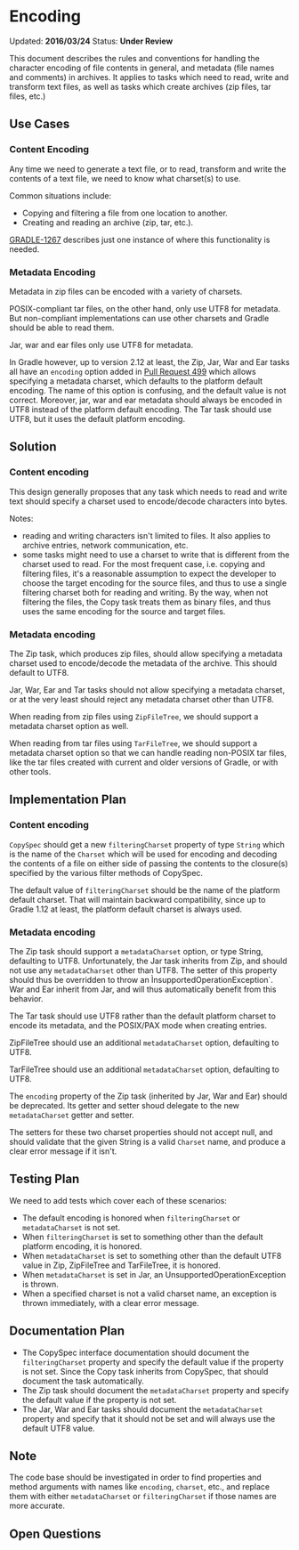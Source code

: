 # Encoding

Updated: __2016/03/24__
Status: __Under Review__

This document describes the rules and conventions for handling the character encoding of file contents in general, and metadata
(file names and comments) in archives. It applies to tasks which need to read, write and transform text files, as well as tasks which create
archives (zip files, tar files, etc.)

## Use Cases

### Content Encoding

Any time we need to generate a text file, or to read, transform and write the contents of a text file, we need to know what 
charset(s) to use.

Common situations include:

* Copying and filtering a file from one location to another.
* Creating and reading an archive (zip, tar, etc.).

[GRADLE-1267](https://issues.gradle.org/browse/GRADLE-1267) describes just one instance of where this functionality is needed.

### Metadata Encoding

Metadata in zip files can be encoded with a variety of charsets. 

POSIX-compliant tar files, on the other hand, only use UTF8 for metadata. But non-compliant implementations can use other
charsets and Gradle should be able to read them. 

Jar, war and ear files only use UTF8 for metadata. 

In Gradle however, up to version 2.12 at least, the Zip, Jar, War and Ear tasks all have an `encoding` option added in 
[Pull Request 499](https://github.com/gradle/gradle/pull/499) which allows specifying a metadata charset, which defaults to
the platform default encoding. The name of this option is confusing, and the default value is not correct. Moreover, jar, war and ear
metadata should always be encoded in UTF8 instead of the platform default encoding. The Tar task should use UTF8, but it
uses the default platform encoding.

## Solution

### Content encoding

This design generally proposes that any task which needs to read and write text should specify a charset used to encode/decode 
characters into bytes.

Notes:

 - reading and writing characters isn't limited to files. It also applies to archive entries, network communication, etc.
 - some tasks might need to use a charset to write that is different from the charset used to read. For the most frequent case,
   i.e. copying and filtering files, it's a reasonable assumption to expect the developer to choose the target encoding for the
   source files, and thus to use a single filtering charset both for reading and writing. By the way, when not filtering the 
   files, the Copy task treats them as binary files, and thus uses the same encoding for the source and target files.

### Metadata encoding

The Zip task, which produces zip files, should allow specifying a metadata charset used to encode/decode the metadata
of the archive. This should default to UTF8. 

Jar, War, Ear and Tar tasks should not allow specifying a metadata charset, or at the very least should reject any metadata 
charset other than UTF8.

When reading from zip files using `ZipFileTree`, we should support a metadata charset option as well.

When reading from tar files using `TarFileTree`, we should support a metadata charset option so that we can handle reading 
non-POSIX tar files, like the tar files created with current and older versions of Gradle, or with other tools.

## Implementation Plan

### Content encoding

`CopySpec` should get a new `filteringCharset` property of type `String` which is the name of the `Charset` which will be used for 
encoding and decoding the contents of a file on either side of passing the contents to the closure(s) specified by the various 
filter methods of CopySpec. 

The default value of `filteringCharset` should be the name of the platform default charset. That will maintain backward 
compatibility, since up to Gradle 1.12 at least, the platform default charset is always used.

### Metadata encoding

The Zip task should support a `metadataCharset` option, or type String, defaulting to UTF8. Unfortunately, the Jar task 
inherits from Zip, and should not use any `metadataCharset` other than UTF8. The setter of this property should thus be 
overridden to throw an ÌnsupportedOperationException`. War and Ear inherit from Jar, and will thus automatically benefit
from this behavior.

The Tar task should use UTF8 rather than the default platform charset to encode its metadata, and the POSIX/PAX mode when creating entries.

ZipFileTree should use an additional `metadataCharset` option, defaulting to UTF8.

TarFileTree should use an additional `metadataCharset` option, defaulting to UTF8.

The `encoding` property of the Zip task (inherited by Jar, War and Ear) should be deprecated. Its getter and setter shoud delegate 
to the new `metadataCharset` getter and setter.

The setters for these two charset properties should not accept null, and should validate that the given String is a valid `Charset` name,
and produce a clear error message if it isn't.

## Testing Plan

We need to add tests which cover each of these scenarios:

- The default encoding is honored when `filteringCharset` or `metadataCharset` is not set.
- When `filteringCharset` is set to something other than the default platform encoding, it is honored.
- When `metadataCharset` is set to something other than the default UTF8 value in Zip, ZipFileTree and TarFileTree, it is honored.
- When `metadataCharset` is set in Jar, an UnsupportedOperationException is thrown.
- When a specified charset is not a valid charset name, an exception is thrown immediately, with a clear error message.

## Documentation Plan

- The CopySpec interface documentation should document the `filteringCharset` property and specify the default value if the property is not set.
  Since the Copy task inherits from CopySpec, that should document the task automatically.
- The Zip task should document the `metadataCharset` property and specify the default value if the property is not set.
- The Jar, War and Ear tasks should document the `metadataCharset` property and specify that it should not be set and will always use the 
  default UTF8 value.

## Note

The code base should be investigated in order to find properties and method arguments with names like `encoding`, `charset`, etc., and replace them with either `metadataCharset` or `filteringCharset` if those names are more accurate.

## Open Questions

